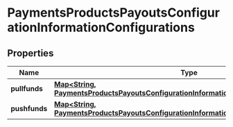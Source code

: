 
# PaymentsProductsPayoutsConfigurationInformationConfigurations

## Properties
Name | Type | Description | Notes
------------ | ------------- | ------------- | -------------
**pullfunds** | [**Map&lt;String, PaymentsProductsPayoutsConfigurationInformationConfigurationsPullfunds&gt;**](PaymentsProductsPayoutsConfigurationInformationConfigurationsPullfunds.md) |  |  [optional]
**pushfunds** | [**Map&lt;String, PaymentsProductsPayoutsConfigurationInformationConfigurationsPushfunds&gt;**](PaymentsProductsPayoutsConfigurationInformationConfigurationsPushfunds.md) |  |  [optional]



